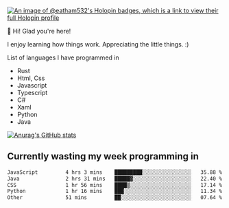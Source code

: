 [![An image of @eatham532's Holopin badges, which is a link to view their full Holopin profile](https://holopin.me/eatham532)](https://holopin.io/@eatham532)


👋 Hi! Glad you're here!

I enjoy learning how things work. Appreciating the little things. :)


List of languages I have programmed in
- Rust
- Html, Css
- Javascript
- Typescript
- C#
- Xaml
- Python
- Java

[![Anurag's GitHub stats](https://github-readme-stats.vercel.app/api?username=Eatham532&theme=dark)](https://github.com/anuraghazra/github-readme-stats)


## Currently wasting my week programming in
<!--START_SECTION:waka-->

```txt
JavaScript         4 hrs 3 mins    █████████░░░░░░░░░░░░░░░░   35.88 %
Java               2 hrs 31 mins   █████▓░░░░░░░░░░░░░░░░░░░   22.40 %
CSS                1 hr 56 mins    ████▒░░░░░░░░░░░░░░░░░░░░   17.14 %
Python             1 hr 16 mins    ███░░░░░░░░░░░░░░░░░░░░░░   11.34 %
Other              51 mins         ██░░░░░░░░░░░░░░░░░░░░░░░   07.64 %
```

<!--END_SECTION:waka-->
